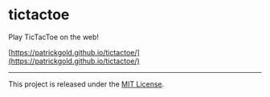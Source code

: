 # tictactoe
Play TicTacToe on the web!

[https://patrickgold.github.io/tictactoe/](https://patrickgold.github.io/tictactoe/)

___

This project is released under the [MIT License](LICENSE).
